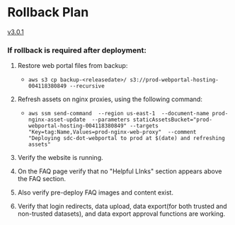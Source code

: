 # Rollback Plan

[v3.0.1](https://github.com/USDOT-SDC/sdc-dot-webportal/tree/3.0.1)

### If rollback is required after deployment:

1. Restore web portal files from backup:

   - `aws s3 cp backup-<releasedate>/ s3://prod-webportal-hosting-004118380849 --recursive`

2. Refresh assets on nginx proxies, using the following command:

   - `aws ssm send-command 
--region us-east-1 
--document-name prod-nginx-asset-update 
--parameters staticAssetsBucket="prod-webportal-hosting-004118380849" --targets "Key=tag:Name,Values=prod-nginx-web-proxy" 
--comment "Deploying sdc-dot-webportal to prod at $(date) and refreshing assets"`

3. Verify the website is running.

4. On the FAQ page verify that no "Helpful LInks" section appears above the FAQ section.

5. Also verify pre-deploy FAQ images and content exist.

6. Verify that login redirects, data upload, data export(for both trusted and non-trusted datasets), and data export approval functions are working.

